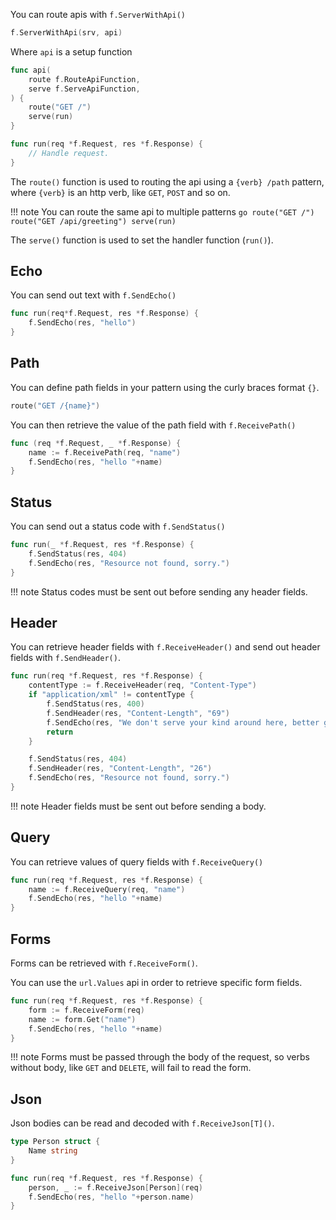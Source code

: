 You can route apis with `f.ServerWithApi()`

```go
f.ServerWithApi(srv, api)
```

Where `api` is a setup function

```go
func api(
	route f.RouteApiFunction,
	serve f.ServeApiFunction,
) {
    route("GET /")
    serve(run)
}

func run(req *f.Request, res *f.Response) {
    // Handle request.
}
```

The `route()` function is used to routing the api using a `{verb} /path` pattern, where `{verb}` is an http verb, like `GET`, `POST` and so on.

!!! note
    You can route the same api to multiple patterns
    ```go
    route("GET /")
    route("GET /api/greeting")
    serve(run)
    ```

The `serve()` function is used to set the handler function (`run()`).

## Echo

You can send out text with `f.SendEcho()`

```go
func run(req*f.Request, res *f.Response) {
    f.SendEcho(res, "hello")
}
```

## Path

You can define path fields in your pattern using the curly braces format `{}`.

```go
route("GET /{name}")
```

You can then retrieve the value of the path field with `f.ReceivePath()`

```go
func (req *f.Request, _ *f.Response) {
    name := f.ReceivePath(req, "name")
    f.SendEcho(res, "hello "+name)
}
```

## Status

You can send out a status code with `f.SendStatus()`

```go
func run(_ *f.Request, res *f.Response) {
    f.SendStatus(res, 404)
    f.SendEcho(res, "Resource not found, sorry.")
}
```

!!! note
    Status codes must be sent out before sending any header fields.

## Header

You can retrieve header fields with `f.ReceiveHeader()` and send out header fields with `f.SendHeader()`.

```go
func run(req *f.Request, res *f.Response) {
    contentType := f.ReceiveHeader(req, "Content-Type")
    if "application/xml" != contentType {
        f.SendStatus(res, 400)
        f.SendHeader(res, "Content-Length", "69")
        f.SendEcho(res, "We don't serve your kind around here, better get an XML encoder, heh.")
        return
    }

    f.SendStatus(res, 404)
    f.SendHeader(res, "Content-Length", "26")
    f.SendEcho(res, "Resource not found, sorry.")
}
```

!!! note
    Header fields must be sent out before sending a body.

## Query

You can retrieve values of query fields with `f.ReceiveQuery()`

```go
func run(req *f.Request, res *f.Response) {
    name := f.ReceiveQuery(req, "name")
    f.SendEcho(res, "hello "+name)
}
```

## Forms

Forms can be retrieved with `f.ReceiveForm()`.

You can use the `url.Values` api in order to retrieve specific form fields.

```go
func run(req *f.Request, res *f.Response) {
    form := f.ReceiveForm(req)
    name := form.Get("name")
    f.SendEcho(res, "hello "+name)
}
```

!!! note
    Forms must be passed through the body of the request, so verbs without body, like `GET` and `DELETE`, will fail to read the form.

## Json

Json bodies can be read and decoded with `f.ReceiveJson[T]()`.

```go
type Person struct {
    Name string
}

func run(req *f.Request, res *f.Response) {
    person, _ := f.ReceiveJson[Person](req)
    f.SendEcho(res, "hello "+person.name)
}
```